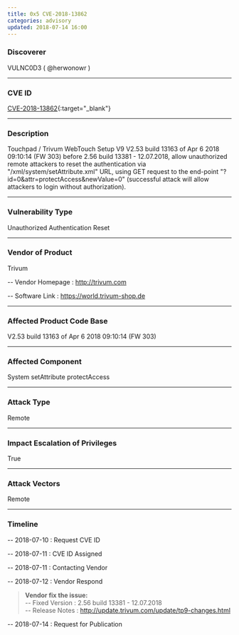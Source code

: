 ```yaml
---
title: 0x5 CVE-2018-13862
categories: advisory
updated: 2018-07-14 16:00
---
```


### Discoverer

VULNC0D3 ( @herwonowr )

---

### CVE ID

[CVE-2018-13862](https://cve.mitre.org/cgi-bin/cvename.cgi?name=CVE-2018-13862){:target="_blank"}

---

### Description

Touchpad / Trivum WebTouch Setup V9 V2.53 build 13163 of Apr 6 2018 09:10:14 (FW 303) before 2.56 build 13381 - 12.07.2018, allow unauthorized remote attackers to reset the authentication via "/xml/system/setAttribute.xml" URL, using GET request to the end-point "?id=0&attr=protectAccess&newValue=0" (successful attack will allow attackers to login without authorization).

---

### Vulnerability Type

Unauthorized Authentication Reset

---

### Vendor of Product

Trivum

-- Vendor Homepage : http://trivum.com

-- Software Link : https://world.trivum-shop.de

---

### Affected Product Code Base

V2.53 build 13163 of Apr 6 2018 09:10:14 (FW 303)

---

### Affected Component

System setAttribute protectAccess

---

### Attack Type

Remote

---

### Impact Escalation of Privileges

True

---

### Attack Vectors

Remote

---

### Timeline

-- 2018-07-10 : Request CVE ID

-- 2018-07-11 : CVE ID Assigned

-- 2018-07-11 : Contacting Vendor

-- 2018-07-12 : Vendor Respond

> **Vendor fix the issue:** <br/>-- Fixed Version : 2.56 build 13381 - 12.07.2018<br/>-- Release Notes : http://update.trivum.com/update/tp9-changes.html

-- 2018-07-14 : Request for Publication